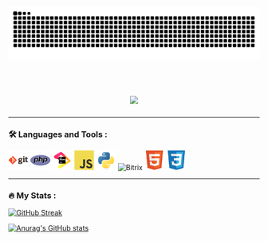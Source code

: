 <div id="header" align="center">  
  <img src="https://raw.githubusercontent.com/Fadi002/Fadi002/output/snake.svg"/>
<img src="https://komarev.com/ghpvc/?username=MACRO-LAB&style=flat-square&color=blue" alt=""/>
<h1>
  <img src="https://media.giphy.com/media/hvRJCLFzcasrR4ia7z/giphy.gif" width="30px"/>
</h1>
</div>

---

### :hammer_and_wrench: Languages and Tools :
<div>
<img src="https://raw.githubusercontent.com/devicons/devicon/ca28c779441053191ff11710fe24a9e6c23690d6/icons/git/git-original-wordmark.svg" title="Git" alt="Git" width="40" height="40"/>
<img src="https://raw.githubusercontent.com/devicons/devicon/ca28c779441053191ff11710fe24a9e6c23690d6/icons/php/php-original.svg" title="PHP" alt="PHP" width="40" height="40"/>
<img src="https://raw.githubusercontent.com/devicons/devicon/ca28c779441053191ff11710fe24a9e6c23690d6/icons/jetbrains/jetbrains-original.svg" title="JetBrains" alt="JetBrains" width="40" height="40"/>
<img src="https://raw.githubusercontent.com/devicons/devicon/ca28c779441053191ff11710fe24a9e6c23690d6/icons/javascript/javascript-original.svg" title="JavaScript" alt="JavaScript" width="40" height="40"/>
<img src="https://raw.githubusercontent.com/devicons/devicon/ca28c779441053191ff11710fe24a9e6c23690d6/icons/python/python-original.svg" title="Python" alt="Python" width="40" height="40"/>
<img src="https://avatars.mds.yandex.net/get-ydo/3927445/2a00000180965a6ead7b716980d0ab81c2bb/diploma" title="Bitrix" alt="Bitrix" width="40" height="40"/>
<img src="https://raw.githubusercontent.com/devicons/devicon/ca28c779441053191ff11710fe24a9e6c23690d6/icons/html5/html5-original.svg" title="html" alt="html" width="40" height="40"/>
<img src="https://raw.githubusercontent.com/devicons/devicon/ca28c779441053191ff11710fe24a9e6c23690d6/icons/css3/css3-original.svg" title="css" alt="css" width="40" height="40"/>
</div>

---

### :fire: My Stats :
[![GitHub Streak](http://github-readme-streak-stats.herokuapp.com?user=MACRO-LAB&theme=dark&background=000000)](https://git.io/streak-stats)


[![Anurag's GitHub stats](https://github-readme-stats.vercel.app/api?username=MACRO-LAB)](https://github.com/anuraghazra/github-readme-stats)
